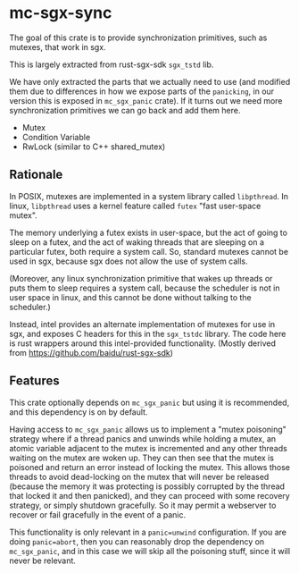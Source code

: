 mc-sgx-sync
========

The goal of this crate is to provide synchronization primitives, such as
mutexes, that work in sgx.

This is largely extracted from rust-sgx-sdk `sgx_tstd` lib.

We have only extracted the parts that we actually need to use (and modified them
due to differences in how we expose parts of the `panicking`, in our version
this is exposed in `mc_sgx_panic` crate). If it turns out
we need more synchronization primitives we can go back and add them here.

- Mutex
- Condition Variable
- RwLock (similar to C++ shared_mutex)

Rationale
---------

In POSIX, mutexes are implemented in a system library called `libpthread`.
In linux, `libpthread` uses a kernel feature called `futex` "fast user-space mutex".

The memory underlying a futex exists in user-space, but the act of going to sleep
on a futex, and the act of waking threads that are sleeping on a particular futex,
both require a system call. So, standard mutexes cannot be used in sgx, because
sgx does not allow the use of system calls.

(Moreover, any linux synchronization primitive that wakes up threads or puts
them to sleep requires a system call, because the scheduler is not in user space
in linux, and this cannot be done without talking to the scheduler.)

Instead, intel provides an alternate implementation of mutexes for use in sgx,
and exposes C headers for this in the `sgx_tstdc` library. The code here is
rust wrappers around this intel-provided functionality. (Mostly derived from
https://github.com/baidu/rust-sgx-sdk)

Features
--------

This crate optionally depends on `mc_sgx_panic` but using it is recommended, and
this dependency is on by default.

Having access to `mc_sgx_panic` allows us to implement a "mutex poisoning" strategy
where if a thread panics and unwinds while holding a mutex, an atomic variable
adjacent to the mutex is incremented and any other threads waiting on the mutex
are woken up. They can then see that the mutex is poisoned and return an error
instead of locking the mutex. This allows those threads to avoid dead-locking
on the mutex that will never be released (because the memory it was protecting
is possibly corrupted by the thread that locked it and then panicked), and they
can proceed with some recovery strategy, or simply shutdown gracefully. So it
may permit a webserver to recover or fail gracefully in the event of a panic.

This functionality is only relevant in a `panic=unwind` configuration. If you
are doing `panic=abort`, then you can reasonably drop the dependency on
`mc_sgx_panic`, and in this case we will skip all the poisoning stuff, since it
will never be relevant.
